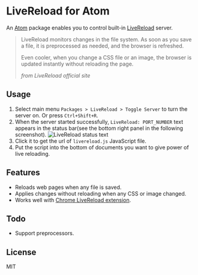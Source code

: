 # LiveReload for Atom

An [Atom](https://atom.io/) package enables you to control built-in [LiveReload](http://livereload.com/) server.
> LiveReload monitors changes in the file system. As soon as you save a file, it is preprocessed as needed, and the browser is refreshed.
>
> Even cooler, when you change a CSS file or an image, the browser is updated instantly without reloading the page.
>
> *from LiveReload official site*

## Usage
1. Select main menu `Packages > LiveReload > Toggle Server` to turn the server on. Or press `Ctrl+Shift+R`.
2. When the server started successfully, `LiveReload: PORT_NUMBER` text appears in the status bar(see the bottom right panel in the following screenshot).
   ![LiveReload status text](https://cloud.githubusercontent.com/assets/212034/3565696/c50f01ce-0aca-11e4-991e-4cb8475364c4.png)
3. Click it to get the url of `livereload.js` JavaScript file.
4. Put the script into the bottom of documents you want to give power of live reloading.

## Features
* Reloads web pages when any file is saved.
* Applies changes without reloading when any CSS or image changed.
* Works well with [Chrome LiveReload extension](https://chrome.google.com/webstore/detail/livereload/jnihajbhpnppcggbcgedagnkighmdlei?hl=en).

## Todo
* Support preprocessors.

## License
MIT

